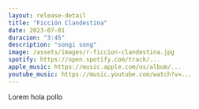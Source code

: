 ```yaml
---
layout: release-detail
title: "Ficción Clandestina"
date: 2023-07-01
duracion: "3:45"
description: "songi song"
image: /assets/images/r-ficcion-clandestina.jpg
spotify: https://open.spotify.com/track/...
apple_music: https://music.apple.com/us/album/...
youtube_music: https://music.youtube.com/watch?v=...
---
```


Lorem hola pollo